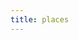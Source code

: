 ```yaml
---
title: places
---
```


<style>

.date {
  border: 1px solid black;
  padding: 10px;
}

table {
  border-collapse: collapse;
}

</style>

<script>

// Todo
// sticky day of week email


function get(url) {
  return new Promise((resolve, reject) => {
    const xhr = new XMLHttpRequest();
    xhr.open("GET", url);
    xhr.onload = () => resolve(xhr.responseText);
    xhr.onerror = () => reject(xhr.statusText);
    xhr.send();
  });
}

var makeCalendar = function(year, events) {
  var cursorDate = new Date();
  var create7DayRow = function(cellType, daySet, column1) {
    var nextRow = document.createElement("tr");
    cell = document.createElement(cellType);
    cell.appendChild(document.createTextNode(column1));
    nextRow.appendChild(cell);
    for (i = 0; i < 7; i++) {
      var cell = document.createElement(cellType);
      var d
      if (!daySet[i]) { d = "" }
      else if (typeof daySet[i] === "string") { d = daySet[i] }
      else if (daySet[i].getDate) { 
        d = daySet[i].getDate()
        cell.className += " date"
        let happeningEvents = events.filter(event => daySet[i] >= event.Start && daySet[i] <= event.End)
        if (happeningEvents.length === 0) {
          d += '<br><br><br>'
        } else if (happeningEvents.length === 1) {
          d += '<br><br>'
        }  else if (happeningEvents.length >= 2) {
          d += '<br>'
        }
        d += " " + happeningEvents.map(event => `<span style="color:${event.Color}"">${event.Location}</span>`).join("<br>")
      }
      
      var dy = document.createTextNode(d);
      cell.innerHTML += d;
      nextRow.appendChild(cell);
    }
    return nextRow;
  };
  var getNext7Days = function(jan1DayOfWeekOffset) {
    var sevenDays = [];
    for (i = 0; i + jan1DayOfWeekOffset < 7; i++) {
      sevenDays[i + jan1DayOfWeekOffset] = cursorDate;
      cursorDate = new Date(
        cursorDate.getFullYear(),
        cursorDate.getMonth(),
        cursorDate.getDate() + 1
      );
    }
    return sevenDays;
  };
  var get365Calendar = function(year) {
    var monthSet = [
      "Jan",
      "Feb",
      "Mar",
      "Apr",
      "May",
      "Jun",
      "Jul",
      "Aug",
      "Sep",
      "Oct",
      "Nov",
      "Dec"
    ];
    var weekSet = ["Sun", "Mon", "Tue", "Wed", "Thu", "Fri", "Sat"];
    var tbl, row, cell;
    tbl = document.createElement("table");
    row = create7DayRow("th", weekSet, year);
    tbl.appendChild(row);
    var jan1NextYear = new Date(year + 1, 0, 1);
    var jan1DayOfWeekOffset = cursorDate.getDay();
    while (cursorDate < jan1NextYear) {
      var month = monthSet[cursorDate.getMonth()]
      var sevenDays = getNext7Days(jan1DayOfWeekOffset);
      jan1DayOfWeekOffset = 0;
      row = create7DayRow("td", sevenDays, month);
      tbl.appendChild(row);
    }
    return tbl;
  };

  return get365Calendar(year);
};


let fromPairs = a => a.reduce( (o,[k,v]) => (o[k]=v,o), {} );
// get('https://docs.google.com/spreadsheets/d/e/2PACX-1vT4DfI-nBpxm14XJGH-5B95hYK36swCSe30_P6QNhAQBmWCACy4aXm-BTjkJVvkQs2whtGEPZpPN4iz/pub?output=csv').then(a => {
  let lines = `Start,End,Location,Color
May 1 (Wed),May 15 (Wed),NY,blue
May 15 (Wed),May 25 (Sat),Lon,grey
May 25 (Sat),Jun 8,Isr,peru
Jun 8,Jun 10 (Mon),Lon,grey
Jun 10 (Mon),Jun 14 (Fri),NY,blue
Jun 14 (Fri),Jun 16 (Sun),Mar,orange
Jun 16 (Sun),Jun 22 (Sat),NY,blue
Jun 22 (Sat),Jun 24 (Mon),Mn,lightgreen
Jun 24 (Mon),Jun 28 (Fri),NY,blue
Jun 28 (Fri),Jul 2 (Tue),Sag,green
Jul 2 (Tue),Jul 7 (Sun),CT,yellowgreen
Jul 7 (Sun),Jul 11,NY,blue
Jul 11,Jul 14 (Sun),Phl,red
Jul 14 (Sun),Jul 15 (Mon),NY,blue
Jul 15 (Mon),Jul 27 (Sat),Fr,violet
Jul 27 (Mon),Aug 3 (Sat),Tk,DarkSalmon
Aug 3,Aug 20,Lon,gray
Aug 20,Aug 22,BOB,orange
Aug 22,Aug 27,Lon,gray
Aug 27,Aug 27,Lib,hotpink
Aug 28, Aug 31,PPG,hotpink
Aug 31,Sep 2,Lon,gray
Sep 1,Sep 1,🎬,grey
Sep 2,Sep 11,NY,blue
Sep 5 (Thu),Sep 5 (Thu),Ed,blue
Sep 9,Sep 9,DrY,blue
Sep 12,Sep 14,SL,red
Sep 14,Sep 14,Eng,blue
Sep 18 (Wed),Sep 18 (Wed),Lat,grey
Sep 18,Oct 19,Lon,grey
Sep 21 (Sat),Sep 21 (Sat),Luk,grey
Sep 28 (Sat),Sep 29 (Sun),Lan,purple
Oct 18,Oct 18,Eng,grey
Oct 31,Nov 3, Pak,green
Oct 20 (Sun),Oct 25 (Fri),SPH,maroon
Dec 5 (Thu),Dec 8 (Sun),Ion,blue`.split("\n")
  // let lines = a.split("\r\n")
  let headers = lines[0].split(",")
  let events = lines.slice(1).map(line => fromPairs(line.split(",").map((part, i) => [headers[i], Date.parse(part) ? new Date(Date.parse(part + " 2019")) : part])))
  document.body.appendChild(makeCalendar(2019, events));
// })

</script>


<script>
  (function(i,s,o,g,r,a,m){i['GoogleAnalyticsObject']=r;i[r]=i[r]||function(){
  (i[r].q=i[r].q||[]).push(arguments)},i[r].l=1*new Date();a=s.createElement(o),
  m=s.getElementsByTagName(o)[0];a.async=1;a.src=g;m.parentNode.insertBefore(a,m)
  })(window,document,'script','https://www.google-analytics.com/analytics.js','ga');

  ga('create', 'UA-101485962-1', 'auto');
  ga('send', 'pageview');

</script>
  

